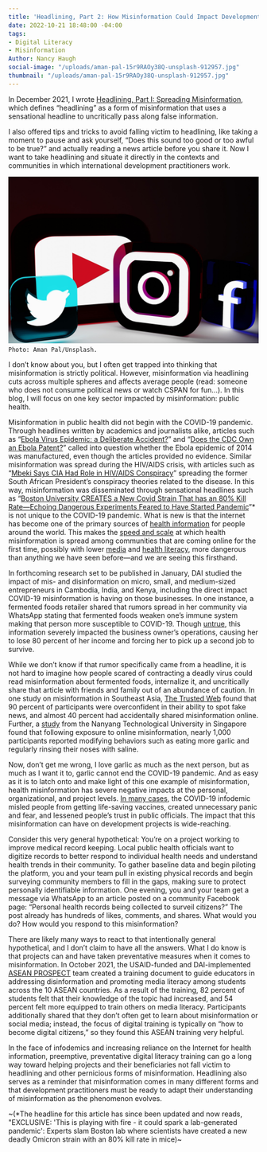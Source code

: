 ```yaml
---
title: 'Headlining, Part 2: How Misinformation Could Impact Development Programming'
date: 2022-10-21 18:48:00 -04:00
tags:
- Digital Literacy
- Misinformation
Author: Nancy Haugh
social-image: "/uploads/aman-pal-15r9RAOy38Q-unsplash-912957.jpg"
thumbnail: "/uploads/aman-pal-15r9RAOy38Q-unsplash-912957.jpg"
---
```


In December 2021, I wrote [Headlining, Part I: Spreading Misinformation](https://dai-global-digital.com/headlining-part-1-spreading-misinformation.html), which defines “headlining” as a form of misinformation that uses a sensational headline to uncritically pass along false information. 

I also offered tips and tricks to avoid falling victim to headlining, like taking a moment to pause and ask yourself, “Does this sound too good or too awful to be true?” and actually reading a news article before you share it. Now I want to take headlining and situate it directly in the contexts and communities in which international development practitioners work.

![aman-pal-15r9RAOy38Q-unsplash-48d28a.jpg](/uploads/aman-pal-15r9RAOy38Q-unsplash-48d28a.jpg)`Photo: Aman Pal/Unsplash.`

<!--more-->

I don’t know about you, but I often get trapped into thinking that misinformation is strictly political. However, misinformation via headlining cuts across multiple spheres and affects average people (read: someone who does not consume political news or watch CSPAN for fun…). In this blog, I will focus on one key sector impacted by misinformation: public health.

Misinformation in public health did not begin with the COVID-19 pandemic. Through headlines written by academics and journalists alike, articles such as “[Ebola Virus Epidemic: a Deliberate Accident?](https://www.ncbi.nlm.nih.gov/pmc/articles/PMC6114937/)” and “[Does the CDC Own an Ebola Patent?](https://www.snopes.com/fact-check/patent-zero/)” called into question whether the Ebola epidemic of 2014 was manufactured, even though the articles provided no evidence. Similar misinformation was spread during the HIV/AIDS crisis, with articles such as “[Mbeki Says CIA Had Role in HIV/AIDS Conspiracy](https://www.upi.com/Archives/2000/10/06/Mbeki-says-CIA-had-role-in-HIVAIDS-conspiracy/4369970804800/)” spreading the former South African President’s conspiracy theories related to the disease. In this way, misinformation was disseminated through sensational headlines such as “[Boston University CREATES a New Covid Strain That has an 80% Kill Rate—Echoing Dangerous Experiments Feared to Have Started Pandemic](https://www.dailymail.co.uk/health/article-11323677/Outrage-Boston-University-CREATES-Covid-strain-80-kill-rate.html)”* is not unique to the COVID-19 pandemic. What is new is that the internet has become one of the primary sources of [health information](https://www.annualreviews.org/doi/10.1146/annurev-publhealth-040119-094127) for people around the world. This makes the [speed and scale](https://www.who.int/europe/news/item/01-09-2022-infodemics-and-misinformation-negatively-affect-people-s-health-behaviours--new-who-review-finds) at which health misinformation is spread among communities that are coming online for the first time, possibly with lower [media](https://medialiteracynow.org/what-is-media-literacy/) and [health literacy](https://www.cdc.gov/healthliteracy/learn/index.html), more dangerous than anything we have seen before—and we are seeing this firsthand.  

In forthcoming research set to be published in January, DAI studied the impact of mis- and disinformation on micro, small, and medium-sized entrepreneurs in Cambodia, India, and Kenya, including the direct impact COVID-19 misinformation is having on those businesses. In one instance, a fermented foods retailer shared that rumors spread in her community via WhatsApp stating that fermented foods weaken one’s immune system making that person more susceptible to COVID-19. Though [untrue](https://med.stanford.edu/news/all-news/2021/07/fermented-food-diet-increases-microbiome-diversity-lowers-inflammation), this information severely impacted the business owner’s operations, causing her to lose 80 percent of her income and forcing her to pick up a second job to survive.

While we don’t know if that rumor specifically came from a headline, it is not hard to imagine how people scared of contracting a deadly virus could read misinformation about fermented foods, internalize it, and uncritically share that article with friends and family out of an abundance of caution. In one study on misinformation in Southeast Asia, [The Trusted Web](https://thetrustedweb.org/state-of-misinformation-2021-southeast-asia/) found that 90 percent of participants were overconfident in their ability to spot fake news, and almost 40 percent had accidentally shared misinformation online. Further, a [study](https://www.frontiersin.org/articles/10.3389/fpsyg.2022.783909/full) from the Nanyang Technological University in Singapore found that following exposure to online misinformation, nearly 1,000 participants reported modifying behaviors such as eating more garlic and regularly rinsing their noses with saline.

Now, don’t get me wrong, I love garlic as much as the next person, but as much as I want it to, garlic cannot end the COVID-19 pandemic. And as easy as it is to latch onto and make light of this one example of misinformation, health misinformation has severe negative impacts at the personal, organizational, and project levels. [In many cases](https://www.ncbi.nlm.nih.gov/pmc/articles/PMC9421549/), the COVID-19 infodemic misled people from getting life-saving vaccines, created unnecessary panic and fear, and lessened people’s trust in public officials. The impact that this misinformation can have on development projects is wide-reaching.

Consider this very general hypothetical: You’re on a project working to improve medical record keeping. Local public health officials want to digitize records to better respond to individual health needs and understand health trends in their community. To gather baseline data and begin piloting the platform, you and your team pull in existing physical records and begin surveying community members to fill in the gaps, making sure to protect personally identifiable information. One evening, you and your team get a message via WhatsApp to an article posted on a community Facebook page: “Personal health records being collected to surveil citizens?” The post already has hundreds of likes, comments, and shares. What would you do? How would you respond to this misinformation?

There are likely many ways to react to that intentionally general hypothetical, and I don’t claim to have all the answers. What I do know is that projects can and have taken preventative measures when it comes to misinformation. In October 2021, the USAID-funded and DAI-implemented [ASEAN PROSPECT](https://www.dai.com/our-work/projects/southeast-asia-asean-usaid-partnership-for-regional-optimization-with-the-political-security-and-socio-cultural-communities-prospect) team created a training document to guide educators in addressing disinformation and promoting media literacy among students across the 10 ASEAN countries. As a result of the training, 82 percent of students felt that their knowledge of the topic had increased, and 54 percent felt more equipped to train others on media literacy. Participants additionally shared that they don’t often get to learn about misinformation or social media; instead, the focus of digital training is typically on “how to become digital citizens,” so they found this ASEAN training very helpful.

In the face of infodemics and increasing reliance on the Internet for health information, preemptive, preventative digital literacy training can go a long way toward helping projects and their beneficiaries not fall victim to headlining and other pernicious forms of misinformation. Headlining also serves as a reminder that misinformation comes in many different forms and that development practitioners must be ready to adapt their understanding of misinformation as the phenomenon evolves.      

~(*The headline for this article has since been updated and now reads, "EXCLUSIVE: 'This is playing with fire - it could spark a lab-generated pandemic': Experts slam Boston lab where scientists have created a new deadly Omicron strain with an 80% kill rate in mice)~